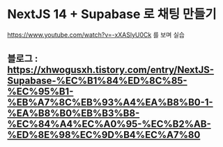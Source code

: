 # NextJS 14 + Supabase 로 채팅 만들기

https://www.youtube.com/watch?v=-xXASlyU0Ck 를 보며 실습

## 블로그 : https://xhwogusxh.tistory.com/entry/NextJS-Supabase-%EC%B1%84%ED%8C%85-%EC%95%B1-%EB%A7%8C%EB%93%A4%EA%B8%B0-1-%EA%B8%B0%EB%B3%B8-%EC%84%A4%EC%A0%95-%EC%B2%AB-%ED%8E%98%EC%9D%B4%EC%A7%80
